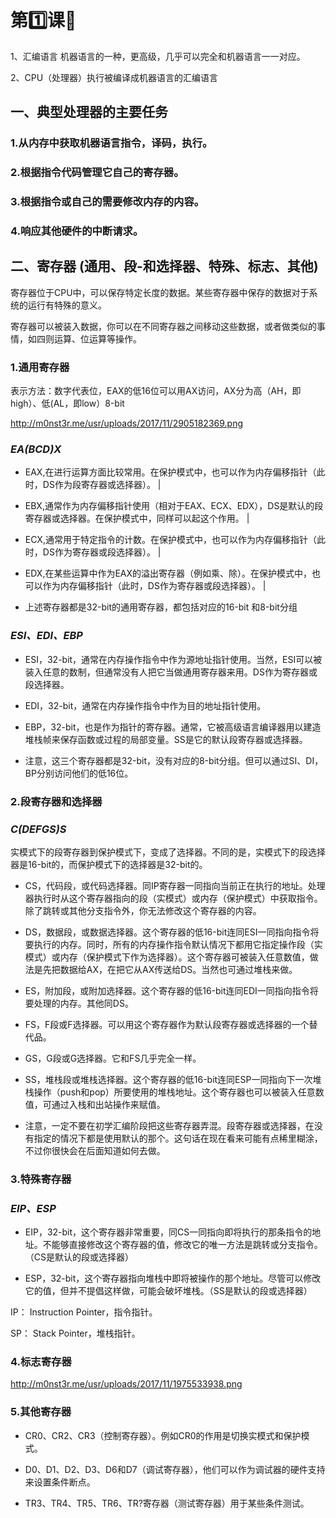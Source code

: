 # **第:one:课:grimacing:**

1、汇编语言 机器语言的一种，更高级，几乎可以完全和机器语言一一对应。

2、CPU（处理器）执行被编译成机器语言的汇编语言

## 一、典型处理器的主要任务

### 1.从内存中获取机器语言指令，译码，执行。

### 2.根据指令代码管理它自己的寄存器。

### 3.根据指令或自己的需要修改内存的内容。

### 4.响应其他硬件的中断请求。

## 二、寄存器 (通用、段-和选择器、特殊、标志、其他)

寄存器位于CPU中，可以保存特定长度的数据。某些寄存器中保存的数据对于系统的运行有特殊的意义。

寄存器可以被装入数据，你可以在不同寄存器之间移动这些数据，或者做类似的事情，如四则运算、位运算等操作。


  ### 1.通用寄存器
  
  表示方法：数字代表位，EAX的低16位可以用AX访问，AX分为高（AH，即high）、低(AL，即low）8-bit
  
  http://m0nst3r.me/usr/uploads/2017/11/2905182369.png
 
 
  ### **_EA(BCD)X_**
  
 -  EAX,在进行运算方面比较常用。在保护模式中，也可以作为内存偏移指针（此时，DS作为段寄存器或选择器）。 |
  
  - EBX,通常作为内存偏移指针使用（相对于EAX、ECX、EDX），DS是默认的段寄存器或选择器。在保护模式中，同样可以起这个作用。 |
  
 - ECX,通常用于特定指令的计数。在保护模式中，也可以作为内存偏移指针（此时，DS作为寄存器或段选择器）。 |
  
 - EDX,在某些运算中作为EAX的溢出寄存器（例如乘、除）。在保护模式中，也可以作为内存偏移指针（此时，DS作为寄存器或段选择器）。 |
  
  - 上述寄存器都是32-bit的通用寄存器，都包括对应的16-bit 和8-bit分组

  ### **_ESI、EDI、EBP_**
  
  - ESI，32-bit，通常在内存操作指令中作为源地址指针使用。当然，ESI可以被装入任意的数制，但通常没有人把它当做通用寄存器来用。DS作为寄存器或段选择器。
  
  - EDI，32-bit，通常在内存操作指令中作为目的地址指针使用。
  
  - EBP，32-bit，也是作为指针的寄存器。通常，它被高级语言编译器用以建造堆栈帧来保存函数或过程的局部变量。SS是它的默认段寄存器或选择器。
  
  - 注意，这三个寄存器都是32-bit，没有对应的8-bit分组。但可以通过SI、DI，BP分别访问他们的低16位。



  ### 2.段寄存器和选择器 
  
  ### **_C(DEFGS)S_**
  
  实模式下的段寄存器到保护模式下，变成了选择器。不同的是，实模式下的段选择器是16-bit的，而保护模式下的选择器是32-bit的。
  
  - CS，代码段，或代码选择器。同IP寄存器一同指向当前正在执行的地址。处理器执行时从这个寄存器指向的段（实模式）或内存（保护模式）中获取指令。除了跳转或其他分支指令外，你无法修改这个寄存器的内容。
  
  - DS，数据段，或数据选择器。这个寄存器的低16-bit连同ESI一同指向指令将要执行的内存。同时，所有的内存操作指令默认情况下都用它指定操作段（实模式）或内存（保护模式下作为选择器）。这个寄存器可被装入任意数值，做法是先把数据给AX，在把它从AX传送给DS。当然也可通过堆栈来做。
  
  - ES，附加段，或附加选择器。这个寄存器的低16-bit连同EDI一同指向指令将要处理的内存。其他同DS。
  
  - FS，F段或F选择器。可以用这个寄存器作为默认段寄存器或选择器的一个替代品。
  
  - GS，G段或G选择器。它和FS几乎完全一样。
  
  - SS，堆栈段或堆栈选择器。这个寄存器的低16-bit连同ESP一同指向下一次堆栈操作（push和pop）所要使用的堆栈地址。这个寄存器也可以被装入任意数值，可通过入栈和出站操作来赋值。
  
  - 注意，一定不要在初学汇编阶段把这些寄存器弄混。段寄存器或选择器，在没有指定的情况下都是使用默认的那个。这句话在现在看来可能有点稀里糊涂，不过你很快会在后面知道如何去做。



  ### 3.特殊寄存器 
  
  ### **_EIP、ESP_**
  
  - EIP，32-bit，这个寄存器非常重要，同CS一同指向即将执行的那条指令的地址。不能够直接修改这个寄存器的值，修改它的唯一方法是跳转或分支指令。（CS是默认的段或选择器）
  
  - ESP，32-bit，这个寄存器指向堆栈中即将被操作的那个地址。尽管可以修改它的值，但并不提倡这样做，可能会破坏堆栈。（SS是默认的段或选择器）
  
  IP： Instruction Pointer，指令指针。
  
  SP： Stack Pointer，堆栈指针。



  ### 4.标志寄存器
 
 http://m0nst3r.me/usr/uploads/2017/11/1975533938.png
 
 
  ### 5.其他寄存器
  
  - CR0、CR2、CR3（控制寄存器）。例如CR0的作用是切换实模式和保护模式。
  
  - D0、D1、D2、D3、D6和D7（调试寄存器），他们可以作为调试器的硬件支持来设置条件断点。
  
  - TR3、TR4、TR5、TR6、TR?寄存器（测试寄存器）用于某些条件测试。
